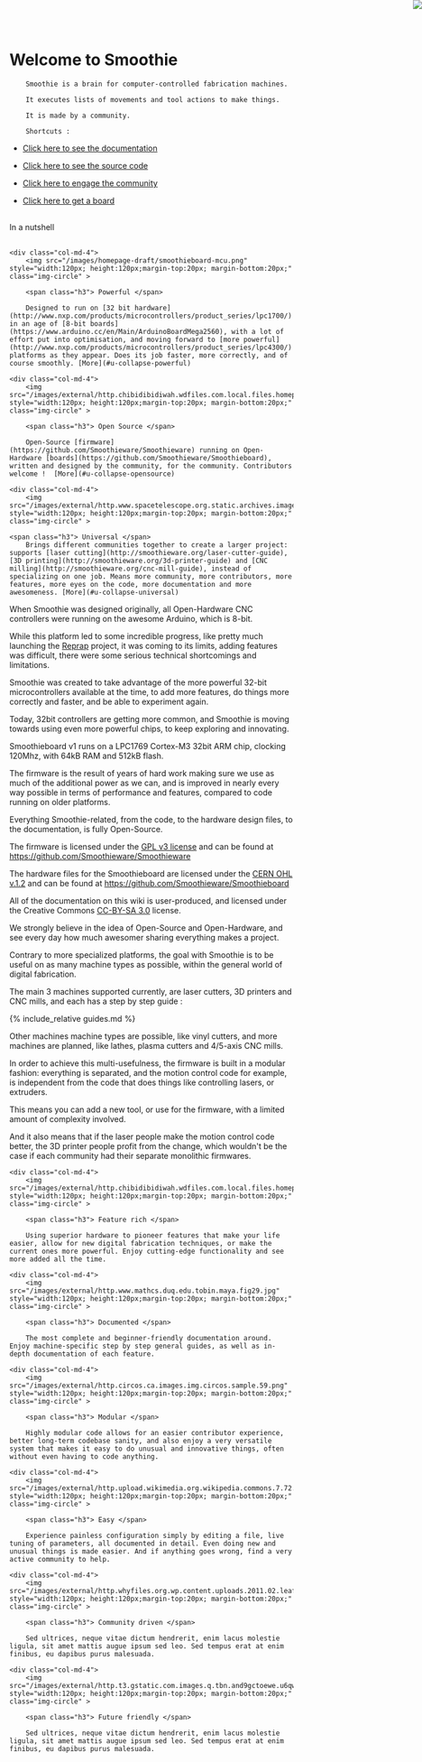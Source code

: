 
<div class="text-center">

# Welcome to Smoothie

<div class="jumbotron">
<div class="container">
    <div class="row">

        Smoothie is a brain for computer-controlled fabrication machines. 
    
        It executes lists of movements and tool actions to make things.

        It is made by a community.

        Shortcuts : 

- [Click here to see the documentation](/documentation.md)
- [Click here to see the source code](/source-code.md)
- [Click here to engage the community](/community.md)
- [Click here to get a board](/get-a-board.md)


    </div>

<div class="text-center">
	<div class="h2" style="margin-top:30px; margin-bottom:30px;"> 
		In a nutshell
	</div>

<div class="text-center">
<div class="row">

	<div class="col-md-4">
		<img src="/images/homepage-draft/smoothieboard-mcu.png" style="width:120px; height:120px;margin-top:20px; margin-bottom:20px;" class="img-circle" >
		
		<span class="h3"> Powerful </span>
		
		Designed to run on [32 bit hardware](http://www.nxp.com/products/microcontrollers/product_series/lpc1700/) in an age of [8-bit boards](https://www.arduino.cc/en/Main/ArduinoBoardMega2560), with a lot of effort put into optimisation, and moving forward to [more powerful](http://www.nxp.com/products/microcontrollers/product_series/lpc4300/) platforms as they appear. Does its job faster, more correctly, and of course smoothly. [More](#u-collapse-powerful)

	<div class="col-md-4">
		<img src="/images/external/http.chibidibidiwah.wdfiles.com.local.files.homepage.draft.oshw.logo.inverted.png" style="width:120px; height:120px;margin-top:20px; margin-bottom:20px;" class="img-circle" >
		
		<span class="h3"> Open Source </span>
		
		Open-Source [firmware](https://github.com/Smoothieware/Smoothieware) running on Open-Hardware [boards](https://github.com/Smoothieware/Smoothieboard), written and designed by the community, for the community. Contributors welcome !  [More](#u-collapse-opensource)

	<div class="col-md-4">
		<img src="/images/external/http.www.spacetelescope.org.static.archives.images.large.heic0503a.jpg" style="width:120px; height:120px;margin-top:20px; margin-bottom:20px;" class="img-circle" >
		
	<span class="h3"> Universal </span>
		Brings different communities together to create a larger project: supports [laser cutting](http://smoothieware.org/laser-cutter-guide), [3D printing](http://smoothieware.org/3d-printer-guide) and [CNC milling](http://smoothieware.org/cnc-mill-guide), instead of specializing on one job. Means more community, more contributors, more features, more eyes on the code, more documentation and more awesomeness. [More](#u-collapse-universal)

<div class="text-center">
<div class="row">
<grid>
<col md="12">

<div id="collapse-powerful" class="collapse panel panel-default">
<div class="panel-body" style="text-align: left">

When Smoothie was designed originally, all Open-Hardware CNC controllers were running on the awesome Arduino, which is 8-bit.

While this platform led to some incredible progress, like pretty much launching the [Reprap](http://www.reprap.org/) project, it was coming to its limits, adding features was difficult, there were some serious technical shortcomings and limitations. 

Smoothie was created to take advantage of the more powerful 32-bit microcontrollers available at the time, to add more features, do things more correctly and faster, and be able to experiment again.

Today, 32bit controllers are getting more common, and Smoothie is moving towards using even more powerful chips, to keep exploring and innovating.

Smoothieboard v1 runs on a LPC1769 Cortex-M3 32bit ARM chip, clocking 120Mhz, with 64kB RAM and 512kB flash.

The firmware is the result of years of hard work making sure we use as much of the additional power as we can, and is improved in nearly every way possible in terms of performance and features, compared to code running on older platforms.

</col>
</grid>

<div id="collapse-opensource" class="collapse panel panel-default">
<div class="panel-body" style="text-align: left">
<a href="https://github.com/Smoothieware/Smoothieware"> <img src="/images/external/https.camo.githubusercontent.com.38ef81f8aca64bb9a64448d0d70f1308ef5341ab.68747470733a2f2f73332e616d617a6f6e6177732e636f6d2f6769746875622f726962626f6e732f666f726b6d655f72696768745f6461726b626c75655f3132313632312e706e67" style="position:absolute; top:0px; right: 0px" ></a>

Everything Smoothie-related, from the code, to the hardware design files, to the documentation, is fully Open-Source.

The firmware is licensed under the [GPL v3 license](http://www.gnu.org/licenses/gpl-3.0.en.html) and can be found at https://github.com/Smoothieware/Smoothieware

The hardware files for the Smoothieboard are licensed under the [CERN OHL v.1.2](http://www.ohwr.org/projects/cernohl/wiki) and can be found at https://github.com/Smoothieware/Smoothieboard

All of the documentation on this wiki is user-produced, and licensed under the Creative Commons [CC-BY-SA 3.0](http://creativecommons.org/licenses/by-sa/3.0/) license.

We strongly believe in the idea of Open-Source and Open-Hardware, and see every day how much awesomer sharing everything makes a project.

<div id="collapse-universal" class="collapse panel panel-default">
<div class="panel-body" style="text-align: left">

Contrary to more specialized platforms, the goal with Smoothie is to be useful on as many machine types as possible, within the general world of digital fabrication.

The main 3 machines supported currently, are laser cutters, 3D printers and CNC mills, and each has a step by step guide :

{% include_relative guides.md %}

Other machines machine types are possible, like vinyl cutters, and more machines are planned, like lathes, plasma cutters and 4/5-axis CNC mills.

In order to achieve this multi-usefulness, the firmware is built in a modular fashion: everything is separated, and the motion control code for example, is independent from the code that does things like controlling lasers, or extruders.

This means you can add a new tool, or use for the firmware, with a limited amount of complexity involved. 

And it also means that if the laser people make the motion control code better, the 3D printer people profit from the change, which wouldn't be the case if each community had their separate monolithic firmwares.

<div class="text-center">
<div class="row">

	<div class="col-md-4">
		<img src="/images/external/http.chibidibidiwah.wdfiles.com.local.files.homepage.draft.candy.image.jpg" style="width:120px; height:120px;margin-top:20px; margin-bottom:20px;" class="img-circle" >
		
		<span class="h3"> Feature rich </span>
		
		Using superior hardware to pioneer features that make your life easier, allow for new digital fabrication techniques, or make the current ones more powerful. Enjoy cutting-edge functionality and see more added all the time.

	<div class="col-md-4">
		<img src="/images/external/http.www.mathcs.duq.edu.tobin.maya.fig29.jpg" style="width:120px; height:120px;margin-top:20px; margin-bottom:20px;" class="img-circle" >
		
		<span class="h3"> Documented </span>
		
		The most complete and beginner-friendly documentation around. Enjoy machine-specific step by step general guides, as well as in-depth documentation of each feature. 
		
	<div class="col-md-4">
		<img src="/images/external/http.circos.ca.images.img.circos.sample.59.png" style="width:120px; height:120px;margin-top:20px; margin-bottom:20px;" class="img-circle" >
		
		<span class="h3"> Modular </span>
		
		Highly modular code allows for an easier contributor experience, better long-term codebase sanity, and also enjoy a very versatile system that makes it easy to do unusual and innovative things, often without even having to code anything.

<div class="text-center">
<div class="row">

	<div class="col-md-4">
		<img src="/images/external/http.upload.wikimedia.org.wikipedia.commons.7.72.slice.of.bumbleberry.pie.jpg" style="width:120px; height:120px;margin-top:20px; margin-bottom:20px;" class="img-circle" >
		
		<span class="h3"> Easy </span>
		
		Experience painless configuration simply by editing a file, live tuning of parameters, all documented in detail. Even doing new and unusual things is made easier. And if anything goes wrong, find a very active community to help.

	<div class="col-md-4">
		<img src="/images/external/http.whyfiles.org.wp.content.uploads.2011.02.leafcutter.closeup.jpg" style="width:120px; height:120px;margin-top:20px; margin-bottom:20px;" class="img-circle" >
		
		<span class="h3"> Community driven </span>
		
		Sed ultrices, neque vitae dictum hendrerit, enim lacus molestie ligula, sit amet mattis augue ipsum sed leo. Sed tempus erat at enim finibus, eu dapibus purus malesuada.

	<div class="col-md-4">
		<img src="/images/external/http.t3.gstatic.com.images.q.tbn.and9gctoewe.u6qwchfttf8roe7w9ykudti7zqzzhbi0qkrsxma3vghf" style="width:120px; height:120px;margin-top:20px; margin-bottom:20px;" class="img-circle" >
		
		<span class="h3"> Future friendly </span>
		
		Sed ultrices, neque vitae dictum hendrerit, enim lacus molestie ligula, sit amet mattis augue ipsum sed leo. Sed tempus erat at enim finibus, eu dapibus purus malesuada.
